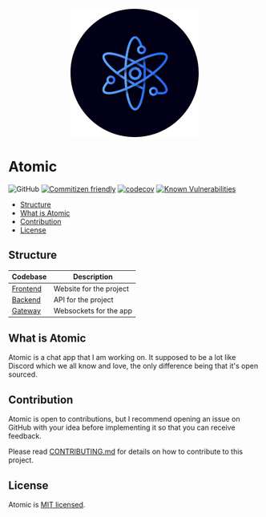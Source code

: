 <p align="center">
  <img src=".github/images/logo.png" width="256" />
</p>

# Atomic

![GitHub](https://img.shields.io/github/license/Xenfo/atomic)
[![Commitizen friendly](https://img.shields.io/badge/commitizen-friendly-brightgreen.svg)](http://commitizen.github.io/cz-cli/)
[![codecov](https://codecov.io/gh/Xenfo/atomic/branch/master/graph/badge.svg?token=TCd33PxwSY)](https://codecov.io/gh/Xenfo/atomic)
[![Known Vulnerabilities](https://snyk.io/test/github/Xenfo/atomic/badge.svg)](https://snyk.io/test/github/Xenfo/atomic)

<!-- START doctoc generated TOC please keep comment here to allow auto update -->
<!-- DON'T EDIT THIS SECTION, INSTEAD RE-RUN doctoc TO UPDATE -->

- [Structure](#structure)
- [What is Atomic](#what-is-atomic)
- [Contribution](#contribution)
- [License](#license)

<!-- END doctoc generated TOC please keep comment here to allow auto update -->

## Structure

| Codebase                   | Description             |
| -------------------------- | ----------------------- |
| [Frontend](/apps/frontend) | Website for the project |
| [Backend](/apps/backend)   | API for the project     |
| [Gateway](/apps/gateway)   | Websockets for the app  |

## What is Atomic

Atomic is a chat app that I am working on. It supposed to be a lot like Discord which we all know and love, the only difference being that it's open sourced.

## Contribution

Atomic is open to contributions, but I recommend opening an issue on GitHub with your idea before implementing it so that you can receive feedback.

Please read [CONTRIBUTING.md](.github/CONTRIBUTING.md) for details on how to contribute to this project.

## License

Atomic is [MIT licensed](/LICENSE).
